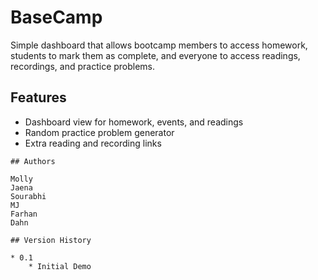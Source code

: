 # BaseCamp

Simple dashboard that allows bootcamp members to access homework, students to mark them as complete, and everyone to access readings, recordings, and practice problems.  

## Features

- Dashboard view for homework, events, and readings
- Random practice problem generator
- Extra reading and recording links

```
## Authors

Molly
Jaena
Sourabhi
MJ
Farhan
Dahn

## Version History

* 0.1
    * Initial Demo